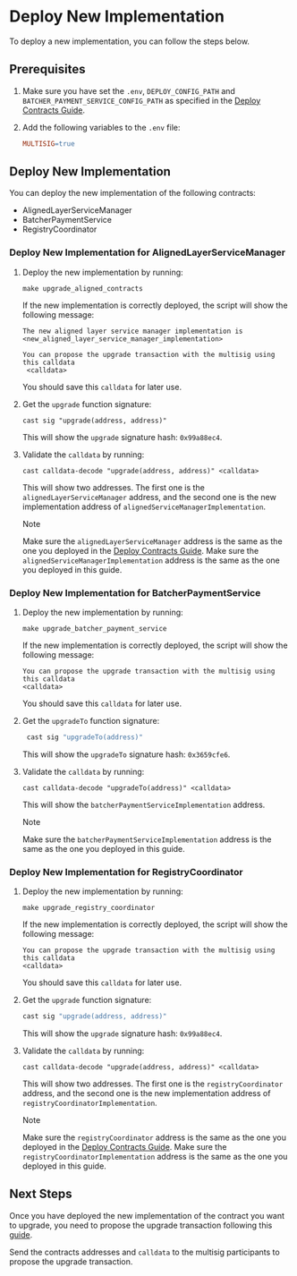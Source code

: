 # Deploy New Implementation

To deploy a new implementation, you can follow the steps below.

## Prerequisites

1. Make sure you have set the `.env`, `DEPLOY_CONFIG_PATH` and `BATCHER_PAYMENT_SERVICE_CONFIG_PATH` as specified in the [Deploy Contracts Guide](./2_deploy_contracts.md).

2. Add the following variables to the `.env` file:
    
    ```makefile
    MULTISIG=true
    ```
   
## Deploy New Implementation

You can deploy the new implementation of the following contracts:

- AlignedLayerServiceManager
- BatcherPaymentService
- RegistryCoordinator

### Deploy New Implementation for AlignedLayerServiceManager

1. Deploy the new implementation by running:
          
   ```shell
   make upgrade_aligned_contracts
   ```
   
   If the new implementation is correctly deployed, the script will show the following message:
    
   ```
   The new aligned layer service manager implementation is <new_aligned_layer_service_manager_implementation>
   
   You can propose the upgrade transaction with the multisig using this calldata
    <calldata>
    ```
   
   You should save this `calldata` for later use.
   
2. Get the `upgrade` function signature:

   ```
   cast sig "upgrade(address, address)"
   ```

   This will show the `upgrade` signature hash: `0x99a88ec4`.

3. Validate the `calldata` by running:
   
   ```
   cast calldata-decode "upgrade(address, address)" <calldata>
   ```

   This will show two addresses. The first one is the `alignedLayerServiceManager` address, and the second one is the new implementation address of `alignedServiceManagerImplementation`.

   > [!NOTE]
   > Make sure the `alignedLayerServiceManager` address is the same as the one you deployed in the [Deploy Contracts Guide](./2_deploy_contracts.md).
   > Make sure the `alignedServiceManagerImplementation` address is the same as the one you deployed in this guide. 


### Deploy New Implementation for BatcherPaymentService

1. Deploy the new implementation by running:
    
    ```shell
    make upgrade_batcher_payment_service
    ```

    If the new implementation is correctly deployed, the script will show the following message:
    
    ```
    You can propose the upgrade transaction with the multisig using this calldata
    <calldata>
    ```

   You should save this `calldata` for later use.

2. Get the `upgradeTo` function signature:

   ```bash
    cast sig "upgradeTo(address)"
    ```

   This will show the `upgradeTo` signature hash: `0x3659cfe6`.

3. Validate the `calldata` by running:

   ```
   cast calldata-decode "upgradeTo(address)" <calldata>
   ```

   This will show the `batcherPaymentServiceImplementation` address.

   > [!NOTE]
   > Make sure the `batcherPaymentServiceImplementation` address is the same as the one you deployed in this guide.


### Deploy New Implementation for RegistryCoordinator

1. Deploy the new implementation by running:
    
    ```shell
    make upgrade_registry_coordinator
    ```

    If the new implementation is correctly deployed, the script will show the following message:
    
    ```
    You can propose the upgrade transaction with the multisig using this calldata
    <calldata>
    ```

   You should save this `calldata` for later use.

2. Get the `upgrade` function signature:

   ```bash
   cast sig "upgrade(address, address)"
   ```

   This will show the `upgrade` signature hash: `0x99a88ec4`.

3. Validate the `calldata` by running:

   ```
   cast calldata-decode "upgrade(address, address)" <calldata>
   ```

   This will show two addresses. The first one is the `registryCoordinator` address, and the second one is the new implementation address of `registryCoordinatorImplementation`.

   > [!NOTE]
   > Make sure the `registryCoordinator` address is the same as the one you deployed in the [Deploy Contracts Guide](./2_deploy_contracts.md).
   > Make sure the `registryCoordinatorImplementation` address is the same as the one you deployed in this guide.

   
## Next Steps

Once you have deployed the new implementation of the contract you want to upgrade, you need to propose the upgrade transaction following this [guide](./3_b_2_propose_upgrade.md).

Send the contracts addresses and `calldata` to the multisig participants to propose the upgrade transaction.
